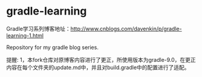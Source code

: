 gradle-learning
===============

Gradle学习系列博客地址：http://www.cnblogs.com/davenkin/p/gradle-learning-1.html

Repository for my gradle blog series.


提醒:
1，本fork仓库对原博客内容进行了更正，所使用版本为gradle-9.0，在更正内容在每个文件夹的update.md中，并且对build.gradle中的配置进行了适配。




